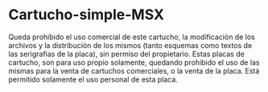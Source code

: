 # Cartucho-simple-MSX
Queda prohibido el uso comercial de este cartucho, la modificación de los archivos y la distribución de los mismos (tanto esquemas como textos de las serigrafias de la placa), sin permiso del propietario.
Estas placas de cartucho, son para uso propio solamente, quedando prohibido el uso de las mismas para la venta de cartuchos comerciales, o la venta de la placa.
Está permitido solamente el uso personal de esta placa.
